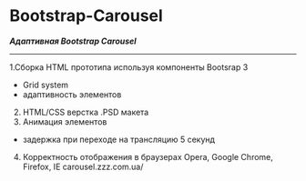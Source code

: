 # Bootstrap-Carousel
***Адаптивная Bootstrap Carousel***
***
1.Сборка HTML прототипа используя компоненты Bootsrap 3
- Grid system
- адаптивность элементов
2. HTML/CSS верстка .PSD макета
3. Анимация элементов
- задержка при переходе на трансляцию 5 секунд
4. Корректность отображения в браузерах Opera, Google Chrome, Firefox, IE
carousel.zzz.com.ua/
